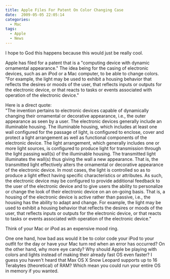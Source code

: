 ```yaml
---
title: Apple Files For Patent On Color Changing Case
date:  2009-05-05 22:05:14
categories:
  - Mac
tags:
  - Apple
  - News
---
```


I hope to God this happens because this would just be really cool.

Apple has filed for a patent that is a "computing device with dynamic ornamental appearance." The idea being for the casing of electronic devices, such as an iPod or a Mac computer, to be able to change colors. "For example, the light may be used to exhibit a housing behavior that reflects the desires or moods of the user, that reflects inputs or outputs for the electronic device, or that reacts to tasks or events associated with operation of the electronic device."

Here is a direct quote:  
"The invention pertains to electronic devices capable of dynamically changing their ornamental or decorative appearance, i.e., the outer appearance as seen by a user. The electronic devices generally include an illuminable housing. The illuminable housing, which includes at least one wall configured for the passage of light, is configured to enclose, cover and protect a light arrangement as well as functional components of the electronic device. The light arrangement, which generally includes one or more light sources, is configured to produce light for transmission through the light passing wall(s) of the illuminable housing. The transmitted light illuminates the wall(s) thus giving the wall a new appearance. That is, the transmitted light effectively alters the ornamental or decorative appearance of the electronic device. In most cases, the light is controlled so as to produce a light effect having specific characteristics or attributes. As such, the electronic device may be configured to provide additional feedback to the user of the electronic device and to give users the ability to personalize or change the look of their electronic device on an on-going basis. That is, a housing of the electronic device is active rather than passive, i.e., the housing has the ability to adapt and change. For example, the light may be used to exhibit a housing behavior that reflects the desires or moods of the user, that reflects inputs or outputs for the electronic device, or that reacts to tasks or events associated with operation of the electronic device."

Think of your Mac or iPod as an expensive mood ring.

One one hand, how bad ass would it be to color code your iPod to your outfit for the day or have your Mac turn red when an error has occurred? On the other hand, why more eye candy? Why should Apple be playing with colors and lights instead of making their already fast OS even faster? I guess you haven't heard that Max OS X Snow Leopard supports up to 16 Terabytes (theoretical) of RAM? Which mean you could run your entire OS in memory if you wanted.
